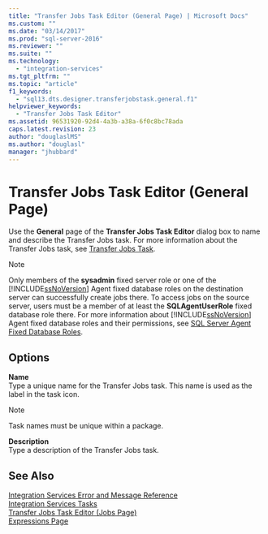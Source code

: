 ```yaml
---
title: "Transfer Jobs Task Editor (General Page) | Microsoft Docs"
ms.custom: ""
ms.date: "03/14/2017"
ms.prod: "sql-server-2016"
ms.reviewer: ""
ms.suite: ""
ms.technology: 
  - "integration-services"
ms.tgt_pltfrm: ""
ms.topic: "article"
f1_keywords: 
  - "sql13.dts.designer.transferjobstask.general.f1"
helpviewer_keywords: 
  - "Transfer Jobs Task Editor"
ms.assetid: 96531920-92d4-4a3b-a38a-6f0c8bc78ada
caps.latest.revision: 23
author: "douglaslMS"
ms.author: "douglasl"
manager: "jhubbard"
---
```

# Transfer Jobs Task Editor (General Page)
  Use the **General** page of the **Transfer Jobs Task Editor** dialog box to name and describe the Transfer Jobs task. For more information about the Transfer Jobs task, see [Transfer Jobs Task](../../integration-services/control-flow/transfer-jobs-task.md).  
  
> [!NOTE]  
>  Only members of the **sysadmin** fixed server role or one of the [!INCLUDE[ssNoVersion](../../includes/ssnoversion-md.md)] Agent fixed database roles on the destination server can successfully create jobs there. To access jobs on the source server, users must be a member of at least the **SQLAgentUserRole** fixed database role there. For more information about [!INCLUDE[ssNoVersion](../../includes/ssnoversion-md.md)] Agent fixed database roles and their permissions, see [SQL Server Agent Fixed Database Roles](http://msdn.microsoft.com/library/719ce56b-d6b2-414a-88a8-f43b725ebc79).  
  
## Options  
 **Name**  
 Type a unique name for the Transfer Jobs task. This name is used as the label in the task icon.  
  
> [!NOTE]  
>  Task names must be unique within a package.  
  
 **Description**  
 Type a description of the Transfer Jobs task.  
  
## See Also  
 [Integration Services Error and Message Reference](../../integration-services/integration-services-error-and-message-reference.md)   
 [Integration Services Tasks](../../integration-services/control-flow/integration-services-tasks.md)   
 [Transfer Jobs Task Editor &#40;Jobs Page&#41;](../../integration-services/control-flow/transfer-jobs-task-editor-jobs-page.md)   
 [Expressions Page](../../integration-services/expressions/expressions-page.md)  
  
  
